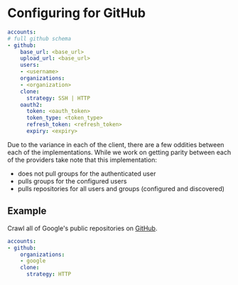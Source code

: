 # Configuring for GitHub

```yaml
accounts:
# full github schema
- github:
    base_url: <base_url>
    upload_url: <base_url>
    users:
    - <username>
    organizations:
    - <organization>
    clone:
      strategy: SSH | HTTP
    oauth2:
      token: <oauth_token>
      token_type: <token_type>
      refresh_token: <refresh_token>
      expiry: <expiry>
```

Due to the variance in each of the client, there are a few oddities between each of the implementations.
While we work on getting parity between each of the providers take note that this implementation:
* does not pull groups for the authenticated user
* pulls groups for the configured users
* pulls repositories for all users and groups (configured and discovered)

## Example

Crawl all of Google's public repositories on [GitHub](https://github.com/google).

```yaml
accounts:
- github:
    organizations:
    - google
    clone:
      strategy: HTTP
```
